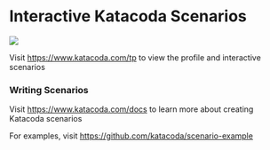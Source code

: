 # Interactive Katacoda Scenarios

[![](http://shields.katacoda.com/katacoda/tp/count.svg)](https://www.katacoda.com/tp "Get your profile on Katacoda.com")

Visit https://www.katacoda.com/tp to view the profile and interactive scenarios

### Writing Scenarios
Visit https://www.katacoda.com/docs to learn more about creating Katacoda scenarios

For examples, visit https://github.com/katacoda/scenario-example
